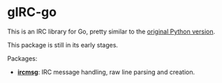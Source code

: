 # gIRC-go

This is an IRC library for Go, pretty similar to the [original Python version](https://github.com/DanielOaks/girc).

This package is still in its early stages.

Packages:

* [**ircmsg**](https://godoc.org/github.com/DanielOaks/girc-go/ircmsg): IRC message handling, raw line parsing and creation.
